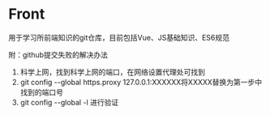 # Front

用于学习所前端知识的git仓库，目前包括Vue、JS基础知识、ES6规范







附：github提交失败的解决办法

1. 科学上网，找到科学上网的端口，在网络设置代理处可找到
2. git config --global https.proxy 127.0.0.1:XXXXXX将XXXXX替换为第一步中找到的端口号
3. git config --global -l 进行验证
